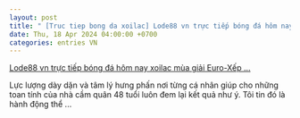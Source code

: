 ```yaml
---
layout: post
title: " [Truc tiep bong da xoilac] Lode88 vn trực tiếp bóng đá hôm nay xoilac mùa giải Euro-Xếp ..."
date: Thu, 18 Apr 2024 04:00:00 +0700
categories: entries VN
---
```

[Lode88 vn trực tiếp bóng đá hôm nay xoilac mùa giải Euro-Xếp ...](https://sjc.com.vn/?4ikN.doc)

Lực lượng dày dặn và tâm lý hưng phấn nơi từng cá nhân giúp cho những toan tính của nhà cầm quân 48 tuổi luôn đem lại kết quả như ý. Tôi tin đó là hành động thể ...

